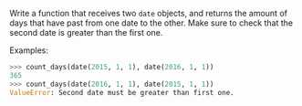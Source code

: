 Write a function that receives two `date` objects, and returns the amount of days that have past from one date to the other. Make sure to check that the second date is greater than the first one.

Examples:

```python
>>> count_days(date(2015, 1, 1), date(2016, 1, 1))
365
>>> count_days(date(2016, 1, 1), date(2015, 1, 1))
ValueError: Second date must be greater than first one.
```
